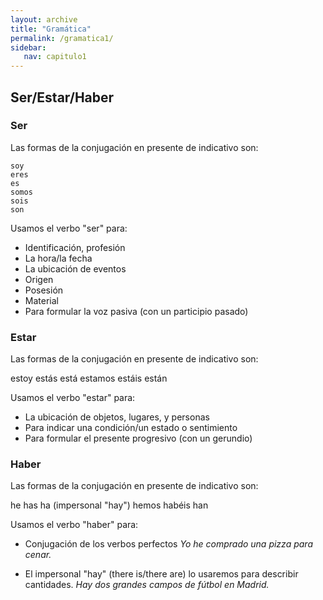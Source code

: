 ```yaml
---
layout: archive
title: "Gramática"
permalink: /gramatica1/
sidebar:
   nav: capitulo1
---
```

Ser/Estar/Haber
-------------------------------------
### Ser

Las formas de la conjugación en presente de indicativo son: 

```{r}
soy  
eres  
es  
somos  
sois  
son  
```

Usamos el verbo "ser" para:
- Identificación, profesión 
- La hora/la fecha 
- La ubicación de eventos
- Origen
- Posesión
- Material	
- Para formular la voz pasiva (con un participio pasado)

### Estar

Las formas de la conjugación en presente de indicativo son: 

   estoy
   estás
   está
   estamos
   estáis
   están


Usamos el verbo "estar" para:
- La ubicación de objetos, lugares, y personas
- Para indicar una condición/un estado o sentimiento 
- Para formular el presente progresivo (con un gerundio)


### Haber

Las formas de la conjugación en presente de indicativo son: 

   he
   has
   ha (impersonal "hay")
   hemos
   habéis
   han


Usamos el verbo "haber" para:
- Conjugación de los verbos perfectos 
  _Yo he comprado una pizza para cenar._

- El impersonal "hay" (there is/there are) lo usaremos para describir cantidades. 
  _Hay dos grandes campos de fútbol en Madrid._

